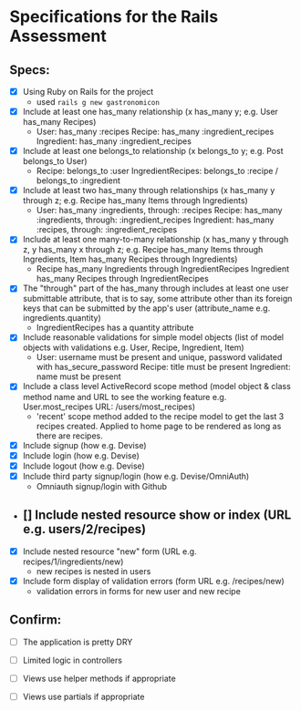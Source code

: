 # Specifications for the Rails Assessment

## Specs:
- [x] Using Ruby on Rails for the project
    -   used `rails g new gastronomicon`
- [x] Include at least one has_many relationship (x has_many y; e.g. User has_many Recipes) 
    -   User: has_many :recipes
        Recipe: has_many :ingredient_recipes
        Ingredient: has_many :ingredient_recipes
- [x] Include at least one belongs_to relationship (x belongs_to y; e.g. Post belongs_to User)
    -   Recipe: belongs_to :user
        IngredientRecipes: belongs_to :recipe / belongs_to :ingredient
- [x] Include at least two has_many through relationships (x has_many y through z; e.g. Recipe has_many Items through Ingredients)
    -   User: has_many :ingredients, through: :recipes
        Recipe: has_many :ingredients, through: :ingredient_recipes
        Ingredient: has_many :recipes, through: :ingredient_recipes
- [x] Include at least one many-to-many relationship (x has_many y through z, y has_many x through z; e.g. Recipe has_many Items through Ingredients, Item has_many Recipes through Ingredients)
    -   Recipe has_many Ingredients through IngredientRecipes
        Ingredient has_many Recipes through IngredientRecipes
- [x] The "through" part of the has_many through includes at least one user submittable attribute, that is to say, some attribute other than its foreign keys that can be submitted by the app's user (attribute_name e.g. ingredients.quantity)
    -   IngredientRecipes has a quantity attribute
- [x] Include reasonable validations for simple model objects (list of model objects with validations e.g. User, Recipe, Ingredient, Item)
    -   User: username must be present and unique, password validated with has_secure_password
        Recipe: title must be present
        Ingredient: name must be present
- [x] Include a class level ActiveRecord scope method (model object & class method name and URL to see the working feature e.g. User.most_recipes URL: /users/most_recipes)
    -   'recent' scope method added to the recipe model to get the last 3 recipes created. Applied to home page to be rendered as long as there are recipes.
- [x] Include signup (how e.g. Devise)
- [x] Include login (how e.g. Devise)
- [x] Include logout (how e.g. Devise)
- [x] Include third party signup/login (how e.g. Devise/OmniAuth)
    -  Omniauth signup/login with Github
- [] Include nested resource show or index (URL e.g. users/2/recipes)
    -   
- [x] Include nested resource "new" form (URL e.g. recipes/1/ingredients/new)
    -   new recipes is nested in users
- [x] Include form display of validation errors (form URL e.g. /recipes/new)
    -   validation errors in forms for new user and new recipe
## Confirm:
- [ ] The application is pretty DRY

- [ ] Limited logic in controllers

- [ ] Views use helper methods if appropriate

- [ ] Views use partials if appropriate
